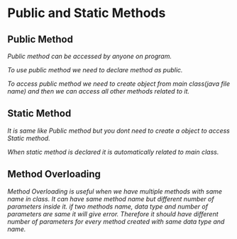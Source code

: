# Public and Static Methods

## Public Method
*Public method can be accessed by anyone on program.*

*To use public method we need to declare method as public.*

*To access public method we need to create object from main class(java file name) and then we can access all other methods related to it.*

## Static Method
*It is same like Public method but you dont need to create a object to access Static method.*

*When static method is declared it is automatically related to main class.*

## Method Overloading
*Method Overloading is useful when we have multiple methods with same name in class.*
*It can have same method name but different number of parameters inside it.*
*if two methods name, data type and number of parameters are same it will give error.*
*Therefore it should have different number of parameters for every method created with same data type and name.*
